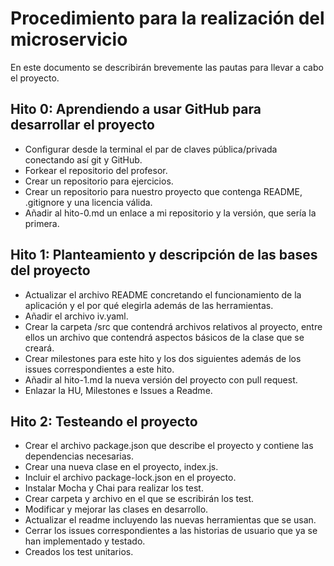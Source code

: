 # Procedimiento para la realización del microservicio

En este documento se describirán brevemente las pautas para llevar a cabo el proyecto.

## Hito 0: Aprendiendo a usar GitHub para desarrollar el proyecto

- Configurar desde la terminal el par de claves pública/privada conectando así git y GitHub.
- Forkear el repositorio del profesor.
- Crear un repositorio para ejercicios.
- Crear un repositorio para nuestro proyecto que contenga README, .gitignore y una licencia válida.
- Añadir al hito-0.md un enlace a mi repositorio y la versión, que sería la primera.

## Hito 1: Planteamiento y descripción de las bases del proyecto

- Actualizar el archivo README concretando el funcionamiento de la aplicación y el por qué elegirla además de las herramientas.
- Añadir el archivo iv.yaml.
- Crear la carpeta /src que contendrá archivos relativos al proyecto, entre ellos un archivo que contendrá aspectos básicos de la clase que se creará.
- Crear milestones para este hito y los dos siguientes además de los issues correspondientes a este hito.
- Añadir al hito-1.md la nueva versión del proyecto con pull request.
- Enlazar la HU, Milestones e Issues a Readme.

## Hito 2: Testeando el proyecto

- Crear el archivo package.json que describe el proyecto y contiene las dependencias necesarias.
- Crear una nueva clase en el proyecto, index.js.
- Incluir el archivo package-lock.json en el proyecto.
- Instalar Mocha y Chai para realizar los test.
- Crear carpeta y archivo en el que se escribirán los test.
- Modificar y mejorar las clases en desarrollo.
- Actualizar el readme incluyendo las nuevas herramientas que se usan.
- Cerrar los issues correspondientes a las historias de usuario que ya se han implementado y testado.
- Creados los test unitarios.

